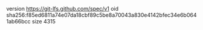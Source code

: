 version https://git-lfs.github.com/spec/v1
oid sha256:f85ed6811a74e07da18cbf89c5be8a70043a830e4142bfec34e6b0641ab66bcc
size 4315
